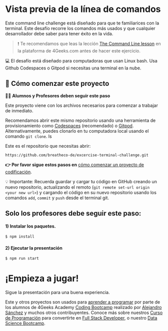 <!--hide-->
# Vista previa de la línea de comandos
<!--endhide-->

Este command line challenge está diseñado para que te familiarices con la terminal. Este desafío recorre los comandos más usados y que cualquier desarrollador debe saber para tener éxito en la vida.

> :exclamation: Te recomendamos que leas la lección [The Command Line lesson](https://4geeks.com/es/lesson/the-command-line-the-terminal-es) en la plataforma de 4Geeks.com antes de hacer este ejercicio.

💻 El desafío está diseñado para computadoras que usan Linux bash. Usa Github Codespaces o Gitpod si necesitas una terminal en la nube.

## 🌱 Cómo comenzar este proyecto

👩‍🎓 **Alumnos y Profesores deben seguir este paso**

Este proyecto viene con los archivos necesarios para comenzar a trabajar de inmediato.

Recomendamos abrir este mismo repositorio usando una herramienta de provisionamiento como [Codespaces](cd) (recomendado) o [Gitpod](https://4geeks.com/es/lesson/como-utilizar-gitpod). Alternativamente, puedes clonarlo en tu computadora local usando el comando `git clone`.
ls

Este es el repositorio que necesitas abrir:

```
https://github.com/breatheco-de/excercise-terminal-challenge.git
```

**👉 Por favor sigue estos pasos en** [cómo comenzar un proyecto de codificación](https://4geeks.com/lesson/how-to-start-a-project).

💡 Importante: Recuerda guardar y cargar tu código en GitHub creando un nuevo repositorio, actualizando el remoto (`git remote set-url origin <your new url>`) y cargando el código en su nuevo repositorio usando los comandos `add`, `commit` y `push` desde el terminal git.

## Solo los profesores debe seguir este paso:

#### 1) Instalar los paquetes.

```sh
$ npm install
```

#### 2) Ejecutar la presentación

```sh
$ npm run start
```

# ¡Empieza a jugar!

Sigue la presentación para una buena experiencia.

Este y otros proyectos son usados para [aprender a programar](https://4geeksacademy.com/es/aprender-a-programar/aprender-a-programar-desde-cero) por parte de los alumnos de 4Geeks Academy [Coding Bootcamp](https://4geeksacademy.com/us/coding-bootcamp) realizado por [Alejandro Sánchez](https://twitter.com/alesanchezr) y muchos otros contribuyentes. Conoce más sobre nuestros [Curso de Programación](https://4geeksacademy.com/es/curso-de-programacion-desde-cero?lang=es) para convertirte en [Full Stack Developer](https://4geeksacademy.com/es/coding-bootcamps/desarrollador-full-stack/?lang=es), o nuestro [Data Science Bootcamp](https://4geeksacademy.com/es/coding-bootcamps/curso-datascience-machine-learning).
